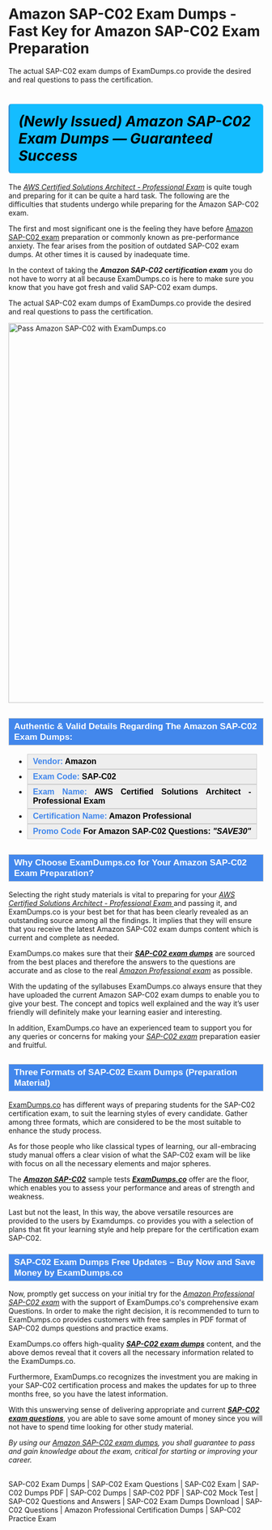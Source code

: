 # Amazon SAP-C02 Exam Dumps - Fast Key for Amazon SAP-C02 Exam Preparation
The actual SAP-C02 exam dumps of ExamDumps.co provide the desired and real questions to pass the certification.
    	                 <h1><strong><span style="display: block; color: #000000; background: #14BDFF; border: 0.5px solid #AED6F1; border-left: 3px solid #3498DB; padding: .6em; border-radius: 6px;">             <em>(Newly Issued) Amazon SAP-C02 Exam Dumps — Guaranteed Success</em>             </span></strong></h1>            <p>The <u><i>AWS Certified Solutions Architect - Professional Exam</i></u> is quite tough and preparing for it can be quite a hard task. The following are the difficulties that students undergo while preparing for the Amazon SAP-C02 exam.</p>            <p>The first and most significant one is the feeling they have before <a href="https://www.examdumps.co/sap-c02-exam-dumps.html">Amazon SAP-C02 exam</a> preparation or commonly known as pre-performance anxiety. The fear arises from the position of outdated SAP-C02 exam dumps. At other times it is caused by inadequate time.</p>            <p>In the context of taking the <strong><i>Amazon SAP-C02 certification exam</i></strong> you do not have to worry at all because ExamDumps.co is here to make sure you know that you have got fresh and valid SAP-C02 exam dumps. </p>            <p>The actual SAP-C02 exam dumps of ExamDumps.co provide the desired and real questions to pass the certification.</p>            <p><a href="https://www.examdumps.co/"><img src="https://www.examdumps.co//images/banners/big-sale-20-percent-discount-offer-examdumps.jpg" class="postImage" alt="Pass Amazon SAP-C02 with ExamDumps.co" width="750"></a></p>                        <h2 style="background: #4287ec; border: 1px solid #cccccc; padding: 5px 10px;">                <span style="color: #ffffff;">                    <span style="font-size: 11pt;">                        <span style="line-height: normal;">                            <span style="font-family: Calibri,sans-serif;">                                <strong>                                    <span style="font-size: 13.0pt;">Authentic &amp; Valid Details Regarding The Amazon SAP-C02 Exam Dumps:</span>                                </strong>                            </span>                        </span>                    </span>                </span>            </h2>            <ul>                <li style="margin: 0cm 10pt;">                <div style="background: #eee; border: 1px solid #cccccc; padding: 5px 10px; text-align: justify;"><span style="font-size: 11pt;"><span style="line-height: normal;"><span style="tab-stops: list 36.0pt;"><span style="font-family: Calibri,sans-serif;"><strong><span style="font-size: 12.0pt;">                    <span style="color: #4287ec;">Vendor:</span> <span style="color: #000;">Amazon</span>                    </span></strong></span></span></span></span></div>                </li>                <li style="margin: 0cm 10pt;">                <div style="background: #eee; border: 1px solid #cccccc; padding: 5px 10px; text-align: justify;"><span style="font-size: 11pt;"><span style="line-height: normal;"><span style="tab-stops: list 36.0pt;"><span style="font-family: Calibri,sans-serif;"><strong><span style="font-size: 12.0pt;">                    <span style="color: #4287ec;">Exam Code:</span> <span style="color: #000;">SAP-C02</span>                    </span></strong></span></span></span></span></div>                </li>                <li style="margin: 0cm 10pt;">                <div style="background: #eee; border: 1px solid #cccccc; padding: 5px 10px; text-align: justify;"><span style="font-size: 11pt;"><span style="line-height: normal;"><span style="tab-stops: list 36.0pt;"><span style="font-family: Calibri,sans-serif;"><strong><span style="font-size: 12.0pt;">                    <span style="color: #4287ec;">Exam Name:</span> <span style="color: #000;">AWS Certified Solutions Architect - Professional Exam</span>                    </span></strong></span></span></span></span></div>                </li>                <li style="margin: 0cm 10pt;">                <div style="background: #eee; border: 1px solid #cccccc; padding: 5px 10px; text-align: justify;"><span style="font-size: 11pt;"><span style="line-height: normal;"><span style="tab-stops: list 36.0pt;"><span style="font-family: Calibri,sans-serif;"><strong><span style="font-size: 12.0pt;">                    <span style="color: #4287ec;">Certification Name:</span> <span style="color: #000;"> Amazon Professional</span>                    </span></strong></span></span></span></span></div>                </li>                               <li style="margin: 0cm 10pt;">                <div style="background: #eee; border: 1px solid #cccccc; padding: 5px 10px; text-align: justify;"><span style="font-size: 11pt;"><span style="line-height: normal;"><span style="tab-stops: list 36.0pt;"><span style="font-family: Calibri,sans-serif;"><strong><span style="font-size: 12.0pt;">                    <span style="color: #4287ec;">Promo Code</span> <span style="color: #000;">For Amazon SAP-C02 Questions: <strong><i>"SAVE30"</i></strong></span>                    </span></strong></span></span></span></span></div>                </li>            </ul>                        <h2 style="background: #4287ec; border: 1px solid #cccccc; padding: 5px 10px;">                <span style="color: #ffffff;">                    <span style="font-size: 11pt;">                        <span style="line-height: normal;">                            <span style="font-family: Calibri,sans-serif;">                                <strong>                                    <span style="font-size: 13.0pt;">Why Choose ExamDumps.co for Your Amazon SAP-C02 Exam Preparation? </span>                                </strong>                            </span>                        </span>                    </span>                </span>            </h2>            <p>Selecting the right study materials is vital to preparing for your <u><i>AWS Certified Solutions Architect - Professional Exam </i></u>and passing it, and ExamDumps.co is your best bet for that has been clearly revealed as an outstanding source among all the findings. It implies that they will ensure that you receive the latest Amazon SAP-C02 exam dumps content which is current and complete as needed. </p>            <p>ExamDumps.co makes sure that their <strong><u><i>SAP-C02 exam dumps</i></u></strong> are sourced from the best places and therefore the answers to the questions are accurate and as close to the real <u><i>Amazon Professional exam</i></u> as possible. </p>            <p>With the updating of the syllabuses ExamDumps.co always ensure that they have uploaded the current Amazon SAP-C02 exam dumps to enable you to give your best. The concept and topics well explained and the way it’s user friendly will definitely make your learning easier and interesting. </p>            <p>In addition, ExamDumps.co have an experienced team to support you for any queries or concerns for making your <u><i>SAP-C02 exam</i></u> preparation easier and fruitful. </p>            <h2 style="background: #4287ec; border: 1px solid #cccccc; padding: 5px 10px;">                <span style="color: #ffffff;"><span style="font-size: 11pt;">                    <span style="line-height: normal;">                        <span style="font-family: Calibri,sans-serif;">                            <strong>                                <span style="font-size: 13.0pt;">Three Formats of SAP-C02 Exam Dumps (Preparation Material) </span>                            </strong>                        </span>                    </span></span>                </span>            </h2>                        <p><a href="https://www.examdumps.co/">ExamDumps.co</a> has different ways of preparing students for the SAP-C02 certification exam, to suit the learning styles of every candidate. Gather among three formats, which are considered to be the most suitable to enhance the study process. </p>            <p>As for those people who like classical types of learning, our all-embracing study manual offers a clear vision of what the SAP-C02 exam will be like with focus on all the necessary elements and major spheres. </p>            <p>The <strong><u><i>Amazon SAP-C02</i></u></strong> sample tests <strong><u><i>ExamDumps.co</i></u></strong> offer are the floor, which enables you to assess your performance and areas of strength and weakness. </p>            <p>Last but not the least, In this way, the above versatile resources are provided to the users by Examdumps. co provides you with a selection of plans that fit your learning style and help prepare for the certification exam SAP-C02.</p>                       <h3 style="background: #4287ec; border: 1px solid #cccccc; padding: 5px 10px;">                <span style="color: #ffffff;">                    <span style="font-size: 11pt;">                        <span style="line-height: normal;">                            <span style="font-family: Calibri,sans-serif;">                                <strong>                                    <span style="font-size: 13.0pt;">SAP-C02 Exam Dumps Free Updates – Buy Now and Save Money by ExamDumps.co</span>                                </strong>                            </span>                        </span>                    </span>                </span>            </h3>            <p>Now, promptly get success on your initial try for the <u><i>Amazon Professional  SAP-C02 exam</i></u> with the support of ExamDumps.co's comprehensive exam Questions. In order to make the right decision, it is recommended to turn to ExamDumps.co provides customers with free samples in PDF format of SAP-C02 dumps questions and practice exams. </p>            <p>ExamDumps.co offers high-quality <strong><u><i>SAP-C02 exam dumps</i></u></strong> content, and the above demos reveal that it covers all the necessary information related to the ExamDumps.co. </p>            <p>Furthermore, ExamDumps.co recognizes the investment you are making in your SAP-C02 certification process and makes the updates for up to three months free, so you have the latest information. </p>            <p>With this unswerving sense of delivering appropriate and current <strong><u><i>SAP-C02 exam questions</i></u></strong>, you are able to save some amount of money since you will not have to spend time looking for other study material. </p>            <p><i>By using our <a href="https://www.getbraindumps.com/">Amazon SAP-C02 exam dumps</a>, you shall guarantee to pass and gain knowledge about the exam, critical for starting or improving your career.</i></p>        
                      SAP-C02 Exam Dumps | SAP-C02 Exam Questions | SAP-C02 Exam | SAP-C02 Dumps PDF | SAP-C02 Dumps | SAP-C02 PDF | SAP-C02 Mock Test | SAP-C02 Questions and Answers | SAP-C02 Exam Dumps Download | SAP-C02 Questions | Amazon Professional Certification Dumps | SAP-C02 Practice Exam

